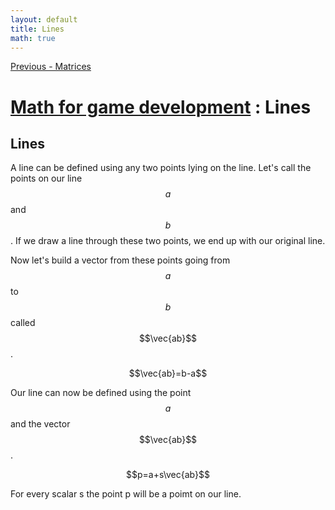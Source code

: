```yaml
---
layout: default
title: Lines
math: true
---
```


[Previous - Matrices](4-matrices.html)

# [Math for game development](../) : Lines

## Lines

A line can be defined using any two points lying on the line. Let's call the points on our line $$a$$ and $$b$$. If we draw a line through these two points, we end up with our original line.

Now let's build a vector from these points going from $$a$$ to $$b$$ called $$\vec{ab}$$.

$$\vec{ab}=b-a$$

Our line can now be defined using the point $$a$$ and the vector $$\vec{ab}$$.

$$p=a+s\vec{ab}$$

For every scalar s the point p will be a poimt on our line.

